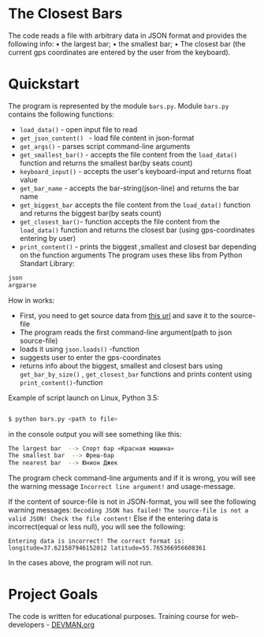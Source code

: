 

# The Closest Bars

The code reads a file with arbitrary data in JSON format and provides the following info:
• the largest bar;
• the smallest bar;
• The closest bar (the current gps coordinates are entered by the user from the keyboard).

# Quickstart

The program is represented by the module ```bars.py```.
Module ```bars.py``` contains the following functions:

- ```load_data()``` - open input file to read
- ```get_json_content() ``` - load file content in json-format
- ```get_args()``` - parses script command-line arguments
- ```get_smallest_bar()``` - accepts the file content  from the  ```load_data()``` function and returns  the smallest bar(by seats count) 
- ```keyboard_input()``` - accepts the user's keyboard-input and returns float value
- ```get_bar_name``` - accepts the bar-string(json-line) and returns the bar name
- ```get_biggest_bar``` accepts the file content  from the  ```load_data()``` function and returns  the biggest bar(by seats count) 
- ```get_closest_bar()```- function accepts the file content  from the  ```load_data()``` function and returns the closest bar (using gps-coordinates entering by user)
- ```print_content()``` - prints the biggest ,smallest and closest bar depending on the function arguments
The program uses these libs from Python Standart Library:

```python
json
argparse
```

How in works:
- First, you need to get source data from [this url](https://data.mos.ru) and save it to the source-file
- The program reads  the first command-line argument(path to json source-file)
- loads it using  ```json.loads()``` -function
- suggests user to enter the gps-coordinates
- returns info about the biggest, smallest and closest bars using ```get_bar_by_size()``` , ```get_closest_bar```  functions
and prints content using ```print_content()```-function

Example of script launch on Linux, Python 3.5:

```bash

$ python bars.py <path to file>

```
in the console  output you will see something  like this:
```bash
The largest bar  --> Спорт бар «Красная машина»
The smallest bar  --> Фреш-бар
The nearest bar  --> Юнион Джек
```

The program check command-line arguments and if it is wrong,  you will see the warning message ```Incorrect line argument!``` and usage-message.

If the content of source-file is not in JSON-format,  you will see the following warning messages:
```Decoding JSON has failed!```
```The source-file is not a valid JSON! Check the file content!```
Else if the entering data is incorrect(equal or less null), you will see the following:

```Entering data is incorrect! The correct format is: longitude=37.621587946152012 latitude=55.765366956608361```

In the cases above, the program will not run.


# Project Goals

The code is written for educational purposes. Training course for web-developers - [DEVMAN.org](https://devman.org)


